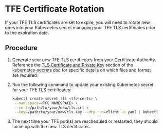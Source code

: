 # TFE Certificate Rotation

If your TFE TLS certificates are set to expire, you will need to rotate new ones into your Kubernetes secret managing your TFE TLS certificates prior to the expiration date.

## Procedure

1. Generate your new TFE TLS certificates from your Certificate Authority. Reference the [TLS Certificate and Private Key](./kubernetes-secrets.md#3-tlsssl-certificate-and-private-key) section of the [kubernetes-secrets](./kubernetes-secrets.md) doc for specific details on which files and format are required.


2. Run the following command to update your existing Kubernetes secret for your TFE TLS certificates:
   
   ```sh
   kubectl create secret tls <tfe-certs> \
    --namespace=<TFE_NAMESPACE> \
    --cert=/path/to/your/new/tls.crt \
    --key=/path/to/your/new/tls.key --dry-run=client -o yaml | kubectl apply -f -
   ```

3. The next time your TFE pod(s) are rescheduled or restarted, they should come up with the new TLS certificates.
